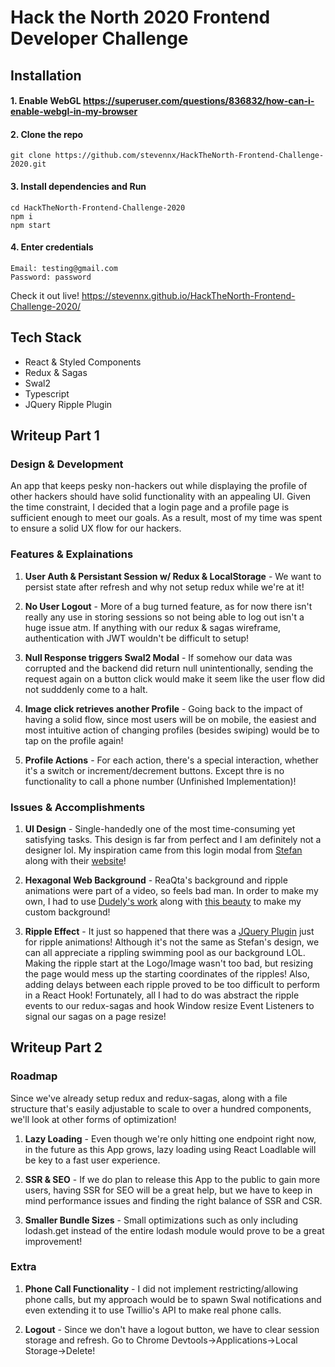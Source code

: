 # Hack the North 2020 Frontend Developer Challenge

## Installation
#### 1. Enable WebGL https://superuser.com/questions/836832/how-can-i-enable-webgl-in-my-browser
#### 2. Clone the repo 
```
git clone https://github.com/stevennx/HackTheNorth-Frontend-Challenge-2020.git
```
#### 3. Install dependencies and Run 
```
cd HackTheNorth-Frontend-Challenge-2020
npm i 
npm start
```
#### 4. Enter credentials
```
Email: testing@gmail.com
Password: password
```

Check it out live! https://stevennx.github.io/HackTheNorth-Frontend-Challenge-2020/

## Tech Stack
- React & Styled Components
- Redux & Sagas
- Swal2
- Typescript
- JQuery Ripple Plugin

## Writeup Part 1
### Design & Development
An app that keeps pesky non-hackers out while displaying the profile of other hackers should have solid functionality with an appealing UI. Given the time constraint, I decided that a login page and a profile page is sufficient enough to meet our goals. As a result, most of my time was spent to ensure a solid UX flow for our hackers. 

### Features & Explainations
1. **User Auth & Persistant Session w/ Redux & LocalStorage** - We want to persist state after refresh and why not setup redux while we're at it! 

2. **No User Logout** - More of a bug turned feature, as for now there isn't really any use in storing sessions so not being able to log out isn't a huge issue atm. If anything with our redux & sagas wireframe, authentication with JWT wouldn't be difficult to setup! 

3. **Null Response triggers Swal2 Modal** - If somehow our data was corrupted and the backend did return null unintentionally, sending the request again on a button click would make it seem like the user flow did not sudddenly come to a halt.

4. **Image click retrieves another Profile** - Going back to the impact of having a solid flow, since most users will be on mobile, the easiest and most intuitive action of changing profiles (besides swiping) would be to tap on the profile again! 

5. **Profile Actions** - For each action, there's a special interaction, whether it's a switch or increment/decrement buttons. Except thre is no functionality to call a phone number (Unfinished Implementation)!


### Issues & Accomplishments
1. **UI Design** - Single-handedly one of the most time-consuming yet satisfying tasks. This design is far from perfect and I am definitely not a designer lol. My inspiration came from this login modal from [Stefan](https://dribbble.com/shots/9777114-ReaQta-Login-Page) along with their [website](reaqta.com/hive)!

2. **Hexagonal Web Background** - ReaQta's background and ripple animations were part of a video, so feels bad man. In order to make my own, I had to use [Dudely's work](https://codepen.io/dudleystorey/pen/YwdYxq) along with [this beauty](https://htmlcsstoimage.com/) to make my custom background! 

3. **Ripple Effect** - It just so happened that there was a [JQuery Plugin](https://www.npmjs.com/package/jquery.ripples) just for ripple animations! Although it's not the same as Stefan's design, we can all appreciate a rippling swimming pool as our background LOL. Making the ripple start at the Logo/Image wasn't too bad, but resizing the page would mess up the starting coordinates of the ripples! Also, adding delays between each ripple proved to be too difficult to perform in a React Hook! Fortunately, all I had to do was abstract the ripple events to our redux-sagas and hook Window resize Event Listeners to signal our sagas on a page resize!

## Writeup Part 2
### Roadmap
Since we've already setup redux and redux-sagas, along with a file structure that's easily adjustable to scale to over a hundred components, we'll look at other forms of optimization! 
1. **Lazy Loading** - Even though we're only hitting one endpoint right now, in the future as this App grows, lazy loading using React Loadlable will be key to a fast user experience.

2. **SSR & SEO** - If we do plan to release this App to the public to gain more users, having SSR for SEO will be a great help, but we have to keep in mind performance issues and finding the right balance of SSR and CSR.

3. **Smaller Bundle Sizes** - Small optimizations such as only including lodash.get instead of the entire lodash module would prove to be a great improvement! 

### Extra
1. **Phone Call Functionality** - I did not implement restricting/allowing phone calls, but my approach would be to spawn Swal notifications and even extending it to use Twillio's API to make real phone calls.

2. **Logout** - Since we don't have a logout button, we have to clear session storage and refresh. Go to Chrome Devtools->Applications->Local Storage->Delete! 


